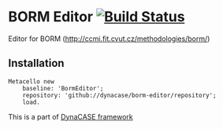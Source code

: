 # BORM Editor [![Build Status](https://travis-ci.org/dynacase/borm-editor.svg?branch=master)](https://travis-ci.org/dynacase/borm-editor)

Editor for BORM (http://ccmi.fit.cvut.cz/methodologies/borm/)

## Installation

```
Metacello new
	baseline: 'BormEditor';
	repository: 'github://dynacase/borm-editor/repository';
	load.
```

This is a part of [DynaCASE framework](https://dynacase.github.io)
